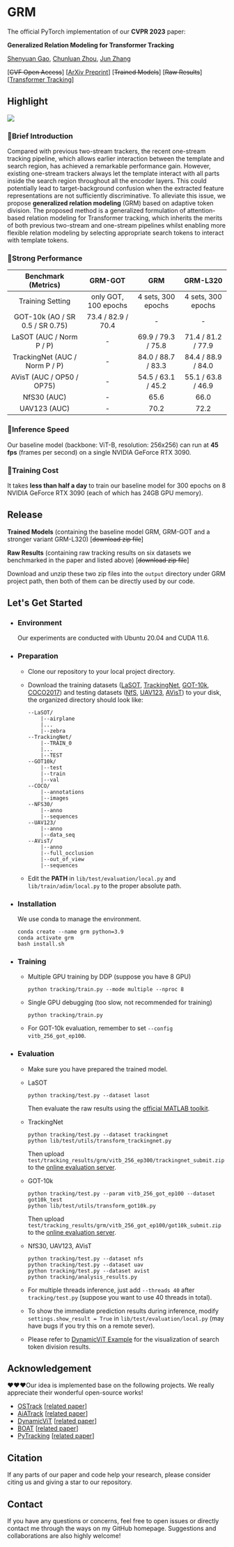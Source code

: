 # GRM

The official PyTorch implementation of our **CVPR 2023** paper: 

**Generalized Relation Modeling for Transformer Tracking**

[Shenyuan Gao](https://github.com/Little-Podi), [Chunluan Zhou](https://www.sites.google.com/view/chunluanzhou/), [Jun Zhang](https://eejzhang.people.ust.hk/)

[~~CVF Open Access~~] [[ArXiv Preprint](https://arxiv.org/abs/2303.16580)] [~~Trained Models~~] [~~Raw Results~~] [[Transformer Tracking](https://github.com/Little-Podi/Transformer_Tracking)]

## Highlight

![](GRM.png)

### :bookmark:Brief Introduction

Compared with previous two-stream trackers, the recent one-stream tracking pipeline, which allows earlier interaction between the template and search region, has achieved a remarkable performance gain. However, existing one-stream trackers always let the template interact with all parts inside the search region throughout all the encoder layers. This could potentially lead to target-background confusion when the extracted feature representations are not sufficiently discriminative. To alleviate this issue, we propose **generalized relation modeling** (GRM) based on adaptive token division. The proposed method is a generalized formulation of attention-based relation modeling for Transformer tracking, which inherits the merits of both previous two-stream and one-stream pipelines whilst enabling more flexible relation modeling by selecting appropriate search tokens to interact with template tokens.

### :bookmark:Strong Performance

|       Benchmark (Metrics)       |       GRM-GOT        |        GRM         |      GRM-L320      |
| :-----------------------------: | :------------------: | :----------------: | :----------------: |
|        Training Setting         | only GOT, 100 epochs | 4 sets, 300 epochs | 4 sets, 300 epochs |
| GOT-10k (AO / SR 0.5 / SR 0.75) |  73.4 / 82.9 / 70.4  |         -          |         -          |
|    LaSOT (AUC / Norm P / P)     |          -           | 69.9 / 79.3 / 75.8 | 71.4 / 81.2 / 77.9 |
| TrackingNet (AUC / Norm P / P)  |          -           | 84.0 / 88.7 / 83.3 | 84.4 / 88.9 / 84.0 |
|    AVisT (AUC / OP50 / OP75)    |          -           | 54.5 / 63.1 / 45.2 | 55.1 / 63.8 / 46.9 |
|           NfS30 (AUC)           |          -           |        65.6        |        66.0        |
|          UAV123 (AUC)           |          -           |        70.2        |        72.2        |

### :bookmark:Inference Speed

Our baseline model (backbone: ViT-B, resolution: 256x256) can run at **45 fps** (frames per second) on a single NVIDIA GeForce RTX 3090.

### :bookmark:Training Cost

It takes **less than half a day** to train our baseline model for 300 epochs on 8 NVIDIA GeForce RTX 3090 (each of which has 24GB GPU memory).

## Release

**Trained Models** (containing the baseline model GRM, GRM-GOT and a stronger variant GRM-L320) [~~download zip file~~]

**Raw Results** (containing raw tracking results on six datasets we benchmarked in the paper and listed above) [~~download zip file~~]

Download and unzip these two zip files into the `output` directory under GRM project path, then both of them can be directly used by our code.

## Let's Get Started

- ### Environment

  Our experiments are conducted with Ubuntu 20.04 and CUDA 11.6.

- ### Preparation

  - Clone our repository to your local project directory.

  - Download the training datasets ([LaSOT](http://vision.cs.stonybrook.edu/~lasot/download.html), [TrackingNet](https://github.com/SilvioGiancola/TrackingNet-devkit), [GOT-10k](http://got-10k.aitestunion.com/downloads), [COCO2017](https://cocodataset.org/#download)) and testing datasets ([NfS](http://ci2cv.net/nfs/index.html), [UAV123](https://cemse.kaust.edu.sa/ivul/uav123), [AVisT](https://sites.google.com/view/avist-benchmark)) to your disk, the organized directory should look like: 

    ```
    --LaSOT/
    	|--airplane
    	|...
    	|--zebra
    --TrackingNet/
    	|--TRAIN_0
    	|...
    	|--TEST
    --GOT10k/
    	|--test
    	|--train
    	|--val
    --COCO/
    	|--annotations
    	|--images
    --NFS30/
    	|--anno
    	|--sequences
    --UAV123/
    	|--anno
    	|--data_seq
    --AVisT/
    	|--anno
    	|--full_occlusion
    	|--out_of_view
    	|--sequences
    ```

  - Edit the **PATH** in ```lib/test/evaluation/local.py``` and ```lib/train/adim/local.py``` to the proper absolute path.

- ### Installation

  We use conda to manage the environment.

  ```
  conda create --name grm python=3.9
  conda activate grm
  bash install.sh
  ```
  
- ### Training

  - Multiple GPU training by DDP (suppose you have 8 GPU)

    ```
    python tracking/train.py --mode multiple --nproc 8
    ```

  - Single GPU debugging (too slow, not recommended for training)

    ```
    python tracking/train.py
    ```

  - For GOT-10k evaluation, remember to set ```--config vitb_256_got_ep100```.

- ### Evaluation

  - Make sure you have prepared the trained model.

  - LaSOT

    ```
    python tracking/test.py --dataset lasot
    ```
  
    Then evaluate the raw results using the [official MATLAB toolkit](https://github.com/HengLan/LaSOT_Evaluation_Toolkit).
  
  - TrackingNet
  
    ```
    python tracking/test.py --dataset trackingnet
    python lib/test/utils/transform_trackingnet.py
    ```
  
    Then upload ```test/tracking_results/grm/vitb_256_ep300/trackingnet_submit.zip``` to the [online evaluation server](https://eval.ai/web/challenges/challenge-page/1805/overview).
  
  - GOT-10k
  
    ```
    python tracking/test.py --param vitb_256_got_ep100 --dataset got10k_test
    python lib/test/utils/transform_got10k.py
    ```
  
    Then upload ```test/tracking_results/grm/vitb_256_got_ep100/got10k_submit.zip``` to the [online evaluation server](http://got-10k.aitestunion.com/submit_instructions).
  
  - NfS30, UAV123, AVisT
  
    ```
    python tracking/test.py --dataset nfs
    python tracking/test.py --dataset uav
    python tracking/test.py --dataset avist
    python tracking/analysis_results.py
    ```
  
  - For multiple threads inference, just add ```--threads 40``` after ```tracking/test.py``` (suppose you want to use 40 threads in total).
  
  - To show the immediate prediction results during inference, modify ```settings.show_result = True``` in ```lib/test/evaluation/local.py``` (may have bugs if you try this on a remote sever).
  
  - Please refer to [DynamicViT Example](https://github.com/raoyongming/DynamicViT/blob/master/viz_example.ipynb) for the visualization of search token division results.

## Acknowledgement

:heart::heart::heart:Our idea is implemented base on the following projects. We really appreciate their wonderful open-source works!

- [OSTrack](https://github.com/botaoye/OSTrack) [[related paper](https://arxiv.org/abs/2203.11991)]
- [AiATrack](https://github.com/Little-Podi/AiATrack) [[related paper](https://arxiv.org/abs/2207.09603)]
- [DynamicViT](https://github.com/raoyongming/DynamicViT) [[related paper](https://arxiv.org/abs/2106.02034)]
- [BOAT](https://github.com/mahaoyuHKU/pytorch-boat) [[related paper](https://arxiv.org/abs/2201.13027)]
- [PyTracking](https://github.com/visionml/pytracking) [[related paper](https://arxiv.org/abs/2208.06888)]

## Citation

If any parts of our paper and code help your research, please consider citing us and giving a star to our repository.

## Contact

If you have any questions or concerns, feel free to open issues or directly contact me through the ways on my GitHub homepage. Suggestions and collaborations are also highly welcome!

